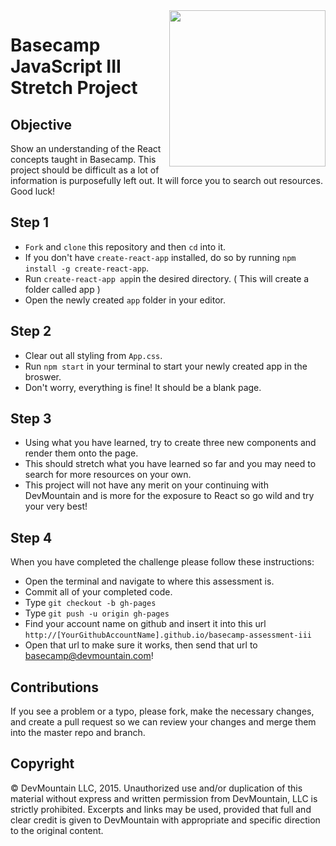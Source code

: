 <img src="https://devmounta.in/img/logowhiteblue.png" width="250" align="right">

# Basecamp JavaScript III Stretch Project

## Objective
Show an understanding of the React concepts taught in Basecamp. This project should be difficult as a lot of information is purposefully left out. It will force you to search out resources. Good luck!

## Step 1

* `Fork` and `clone` this repository and then `cd` into it.
* If you don't have `create-react-app` installed, do so by running `npm install -g create-react-app`.
* Run `create-react-app app`in the desired directory. ( This will create a folder called app )
* Open the newly created `app` folder in your editor.

## Step 2

* Clear out all styling from `App.css`.
* Run `npm start` in your terminal to start your newly created app in the broswer.
* Don't worry, everything is fine! It should be a blank page.

## Step 3

* Using what you have learned, try to create three new components and render them onto the page.
* This should stretch what you have learned so far and you may need to search for more resources on your own.
* This project will not have any merit on your continuing with DevMountain and is more for the exposure to React so go wild and try your very best!

## Step 4

When you have completed the challenge please follow these instructions:

* Open the terminal and navigate to where this assessment is.
* Commit all of your completed code.
* Type `git checkout -b gh-pages`
* Type `git push -u origin gh-pages`
* Find your account name on github and insert it into this url `http://[YourGithubAccountName].github.io/basecamp-assessment-iii`
* Open that url to make sure it works, then send that url to basecamp@devmountain.com!

## Contributions
If you see a problem or a typo, please fork, make the necessary changes, and create a pull request so we can review your changes and merge them into the master repo and branch.

## Copyright

© DevMountain LLC, 2015. Unauthorized use and/or duplication of this material without express and written permission from DevMountain, LLC is strictly prohibited. Excerpts and links may be used, provided that full and clear credit is given to DevMountain with appropriate and specific direction to the original content.
